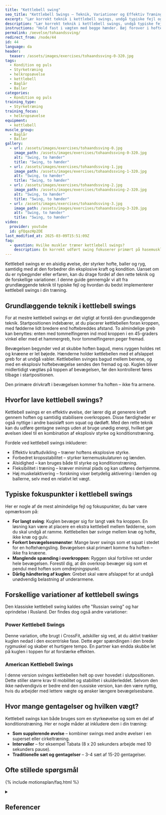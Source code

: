```yaml
---
title: "Kettlebell swing"
seo_title: "Kettlebell Swings – Teknik, Variationer og Effektiv Træning"
excerpt: "Lær korrekt teknik i kettlebell swings, undgå typiske fejl og udforsk variationer som Russian og American swings. Effektiv træning til styrke og kondition."
description: "Lær korrekt teknik i kettlebell swings, undgå typiske fejl og udforsk variationer som Russian og American swings. Effektiv træning til styrke og kondition."
instructions: "Hold fast i vægten med begge hænder. Bøj forover i hoften med let bøjede knæ og ret ryg, og hold vægten mellem benene. Herfra svinger du vægten fremad og opad ved at strække hofte og knæ samtidig. Armene er i princippet bare snore, der holder vægten fast. Som udgangspunkt skal vægten lidt over vandret."
permalink: /oevelse/tohaandssving/
redirect_from: /node/44
id: 44
language: da
header:
  teaser: /assets/images/exercises/tohaandssving-0-320.jpg
tags:
  - Kondition og puls
  - Styrketræning
  - helkropsøvelse
  - kettlebell
  - Baglår
  - Baller
categories:
  - Kondition og puls
training_type:
  - Styrketræning
training_focus:
  - helkropsøvelse
equipment:
  - kettlebell
muscle_group:
  - Baglår
  - Baller
gallery:
  - url: /assets/images/exercises/tohaandssving-0.jpg
    image_path: /assets/images/exercises/tohaandssving-0-320.jpg
    alt: "Swing, to hænder"
    title: "Swing, to hænder"
  - url: /assets/images/exercises/tohaandssving-1.jpg
    image_path: /assets/images/exercises/tohaandssving-1-320.jpg
    alt: "Swing, to hænder"
    title: "Swing, to hænder"
  - url: /assets/images/exercises/tohaandssving-2.jpg
    image_path: /assets/images/exercises/tohaandssving-2-320.jpg
    alt: "Swing, to hænder"
    title: "Swing, to hænder"
  - url: /assets/images/exercises/tohaandssving-3.jpg
    image_path: /assets/images/exercises/tohaandssving-3-320.jpg
    alt: "Swing, to hænder"
    title: "Swing, to hænder"
video:
  provider: youtube
  id: gfQqazHp2DE
last_modified_at: 2025-03-09T15:51:09Z
faq:
  - question: Hvilke muskler træner kettlebell swings?
    description: En korrekt udført swing fokuserer primært på hasemusklerne, ballerne og den nederste del af ryggen. Afhængigt af træningsmetoden kan øvelsen både udvikle muskelstyrke og kondition.
---
```


Kettlebell swings er en alsidig øvelse, der styrker hofte, baller og ryg, samtidig med at den forbedrer din eksplosive kraft og kondition. Uanset om du er nybegynder eller erfaren, kan du drage fordel af den rette teknik og de forskellige variationer. I denne guide gennemgår vi alt fra grundlæggende teknik til typiske fejl og hvordan du bedst implementerer kettlebell swings i din træning.

## Grundlæggende teknik i kettlebell swings

For at mestre kettlebell swings er det vigtigt at forstå den grundlæggende teknik. Startpositionen indebærer, at du placerer kettlebellen foran kroppen, med fødderne lidt bredere end hoftebreddes afstand. To almindelige greb kan benyttes: enten med tommelfingeren ind mod kroppen i en 45-graders vinkel eller med et hammergreb, hvor tommelfingeren peger fremad.

Bevægelsen begynder ved at skubbe hoften bagud, mens ryggen holdes ret og knæene er let bøjede. Hænderne holder kettlebellen med et afslappet greb for at undgå vabler. Kettlebellen svinges bagud mellem benene, og med en eksplosiv hoftebevægelse sendes den fremad og op. Kuglen bliver midlertidigt vægtløs på toppen af bevægelsen, før den kontrolleret føres tilbage i startpositionen.

Den primære drivkraft i bevægelsen kommer fra hoften – ikke fra armene.

## Hvorfor lave kettlebell swings?

Kettlebell swings er en effektiv øvelse, der lærer dig at generere kraft gennem hoften og samtidig stabilisere overkroppen. Disse færdigheder er også nyttige i andre basisløft som squat og dødløft. Med den rette teknik kan du udføre gentagne swings uden at bruge unødig energi, hvilket gør øvelsen ideel til en kombination af eksplosiv styrke og konditionstræning.

Fordele ved kettlebell swings inkluderer:

- Effektiv kraftudvikling – træner hoftens eksplosive styrke.
- Forbedret kropsstabilitet – styrker kernemuskulaturen og lænden.
- Alsidighed – kan bruges både til styrke og konditionstræning.
- Fleksibilitet i træning – kræver minimal plads og kan udføres derhjemme.
- Høj muskelaktivering – forskning viser betydelig aktivering i lænden og ballerne, selv med en relativt let vægt.

## Typiske fokuspunkter i kettlebell swings

Her er nogle af de mest almindelige fejl og fokuspunkter, du bør være opmærksom på:

- **For langt sving**: Kuglen bevæger sig for langt væk fra kroppen. En løsning kan være at placere en ekstra kettlebell mellem fødderne, som du skal undgå at ramme. Kettlebellen bør svinge mellem knæ og hofte, ikke knæ og gulv.
- **Forkert bevægelsesmønster**: Mange laver swings som et squat i stedet for en hoftehængsling. Bevægelsen skal primært komme fra hoften – ikke fra knæene.
- **Manglende spænding i overkroppen**: Ryggen skal forblive ret under hele bevægelsen. Forestil dig, at din overkrop bevæger sig som et pendul med hoften som omdrejningspunkt.
- **Dårlig håndtering af kuglen**: Grebet skal være afslappet for at undgå unødvendig belastning af underarmene.

## Forskellige variationer af kettlebell swings

Den klassiske kettlebell swing kaldes ofte "Russian swing" og har oprindelse i Rusland. Der findes dog også andre variationer:

### Power Kettlebell Swings

Denne variation, ofte brugt i CrossFit, adskiller sig ved, at du aktivt trækker kuglen nedad i den excentriske fase. Dette øger spændingen i den brede rygmuskel og skaber et hurtigere tempo. En partner kan endda skubbe let på kuglen i toppen for at forstærke effekten.

### American Kettlebell Swings

I denne version svinges kettlebellen helt op over hovedet i slutpositionen. Dette stiller større krav til mobilitet og stabilitet i skulderleddet. Selvom den ikke nødvendigvis er bedre end den russiske version, kan den være nyttig, hvis du arbejder med lettere vægte og ønsker længere bevægelsesbane.

## Hvor mange gentagelser og hvilken vægt?

Kettlebell swings kan både bruges som en styrkeøvelse og som en del af konditionstræning. Her er nogle måder at inkludere dem i din træning:

- **Som supplerende øvelse** – kombiner swings med andre øvelser i en superset eller cirkeltræning.
- **Intervaller** – for eksempel Tabata (8 x 20 sekunders arbejde med 10 sekunders pause).
- **Traditionelle sæt og gentagelser** – 3-4 sæt af 15-20 gentagelser.

## Ofte stillede spørgsmål

{% include motionsplan/faq.html %}

<details markdown="1" class="references">
  <summary><h2 id="references">Referencer</h2></summary>

- Meigh, N. J., Keogh, J. W., Schram, B., & Hing, W. A. (2019). Kettlebell training in clinical practice: a scoping review. BMC Sports Science, Medicine and Rehabilitation, 11(1), 19.
- Lake, J. P., & Lauder, M. A. (2012). Mechanical demands of kettlebell swing exercise. The Journal of Strength & Conditioning Research, 26(12), 3209-3216.
- McGill, S. M., & Marshall, L. W. (2012). Kettlebell swing, snatch, and bottoms-up carry: back and hip muscle activation, motion, and low back loads. The Journal of Strength & Conditioning Research, 26(1), 16-27.
</details>